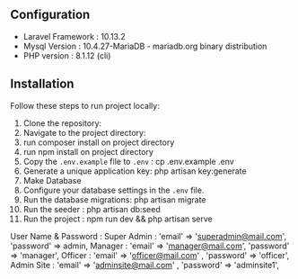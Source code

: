## Configuration
- Laravel Framework : 10.13.2
- Mysql Version : 10.4.27-MariaDB - mariadb.org binary distribution
- PHP version : 8.1.12 (cli) 

## Installation

Follow these steps to run project locally:

1. Clone the repository: 
2. Navigate to the project directory:
3. run composer install on project directory
4. run npm install on project directory
5. Copy the `.env.example` file to `.env` : cp .env.example .env 
6. Generate a unique application key: php artisan key:generate
7. Make Database
8. Configure your database settings in the `.env` file.
9. Run the database migrations: php artisan migrate
10. Run the seeder : php artisan db:seed
11. Run the project : npm run dev && php artisan serve



User Name & Password :
    Super Admin : 'email' => 'superadmin@mail.com', 'password' => admin,
    Manager : 'email' => 'manager@mail.com', 'password' => 'manager',
    Officer : 'email' => 'officer@mail.com' , 'password' => 'officer',
    Admin Site : 'email' => 'adminsite@mail.com' , 'password' => 'adminsite1',
    
    

            
          
